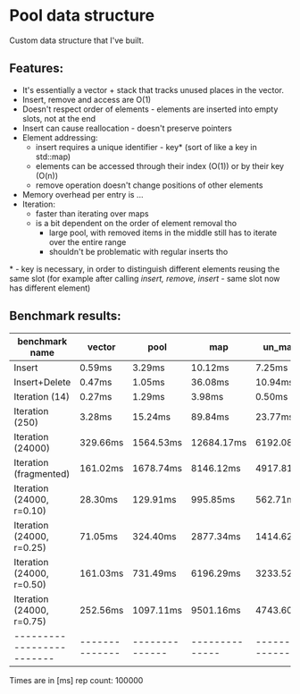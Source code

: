 # Pool data structure

Custom data structure that I've built.

## Features:
- It's essentially a vector + stack that tracks unused places in the vector.
- Insert, remove and access are O(1)
- Doesn't respect order of elements - elements are inserted into empty slots, not at the end
- Insert can cause reallocation - doesn't preserve pointers
- Element addressing:
    - insert requires a unique identifier - key\* (sort of like a key in std::map)
    - elements can be accessed through their index (O(1)) or by their key (O(n))
    - remove operation doesn't change positions of other elements
- Memory overhead per entry is ...
- Iteration:
    - faster than iterating over maps
    - is a bit dependent on the order of element removal tho
        - large pool, with removed items in the middle still has to iterate over the entire range
        - shouldn't be problematic with regular inserts tho

\* - key is necessary, in order to distinguish different elements reusing the same slot (for example after calling *insert, remove, insert* - same slot now has different element)

## Benchmark results:

benchmark name            | vector         | pool           | map            | un_map         |  CHECKSUM     |
------------------------- | -------------- | -------------- | -------------- | -------------- | --------------|
Insert                    |         0.59ms |         3.29ms |        10.12ms |         7.25ms |       Y       |
Insert+Delete             |         0.47ms |         1.05ms |        36.08ms |        10.94ms |       Y       |
Iteration (14)            |         0.27ms |         1.29ms |         3.98ms |         0.50ms |       Y       |
Iteration (250)           |         3.28ms |        15.24ms |        89.84ms |        23.77ms |       Y       |
Iteration (24000)         |       329.66ms |      1564.53ms |     12684.17ms |      6192.08ms |       Y       |
Iteration (fragmented)    |       161.02ms |      1678.74ms |      8146.12ms |      4917.81ms |       Y       |
Iteration (24000, r=0.10) |        28.30ms |       129.91ms |       995.85ms |       562.71ms |       Y       |
Iteration (24000, r=0.25) |        71.05ms |       324.40ms |      2877.34ms |      1414.62ms |       Y       |
Iteration (24000, r=0.50) |       161.03ms |       731.49ms |      6196.29ms |      3233.52ms |       Y       |
Iteration (24000, r=0.75) |       252.56ms |      1097.11ms |      9501.16ms |      4743.60ms |       Y       |
------------------------- | -------------- | -------------- | -------------- | -------------- | --------------|
Times are in [ms]
rep count: 100000

